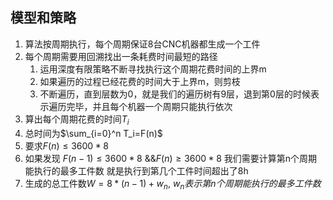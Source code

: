 ## 模型和策略
1. 算法按周期执行，每个周期保证8台CNC机器都生成一个工件
2. 每个周期需要用回溯找出一条耗费时间最短的路径   
   1. 运用深度有限策略不断寻找执行这个周期花费时间的上界m
   2. 如果遍历的过程已经花费的时间大于上界m，则剪枝
   3. 不断遍历，直到层数为0，就是我们的遍历树有9层，退到第0层的时候表示遍历完毕，并且每个机器一个周期只能执行依次
3. 算出每个周期花费的时间$T_i$
4. 总时间为$\sum_{i=0}^n T_i=F(n)$
5. 要求$F(n) \leq 3600*8$
6. 如果发现 $F(n-1) \leq 3600*8$ &&$F(n) \geq 3600*8$ 我们需要计算第n个周期能执行的最多工件数 就是执行到第几个工件时间超出了8h
7. 生成的总工件数$W=8*(n-1)+w_n$,  $w_n表示第n个周期能执行的最多工件数$
